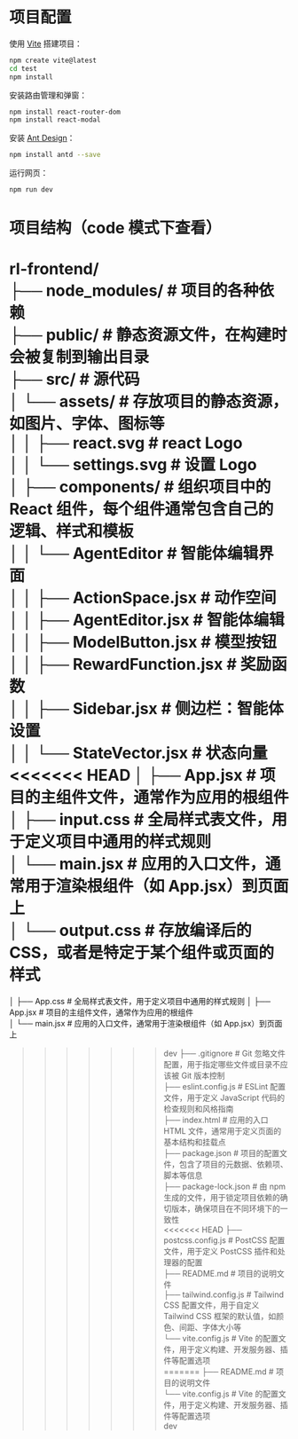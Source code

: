 # 项目配置

使用 [Vite](https://vitejs.cn/vite3-cn/guide/) 搭建项目：
```bash
npm create vite@latest
cd test
npm install
```

安装路由管理和弹窗：
```bash
npm install react-router-dom
npm install react-modal
```

安装 [Ant Design](https://ant.design/docs/react/use-with-vite-cn)：
```bash
npm install antd --save
```

运行网页：
```bash
npm run dev
```

# 项目结构（code 模式下查看）

rl-frontend/  
├── node_modules/ # 项目的各种依赖  
├── public/ # 静态资源文件，在构建时会被复制到输出目录  
├── src/ # 源代码  
│       └── assets/ # 存放项目的静态资源，如图片、字体、图标等  
│       │         ├── react.svg # react Logo  
│       │         └── settings.svg # 设置 Logo  
│       ├── components/ # 组织项目中的 React 组件，每个组件通常包含自己的逻辑、样式和模板  
│       │         └── AgentEditor # 智能体编辑界面  
│       │                       ├── ActionSpace.jsx # 动作空间  
│       │                       ├── AgentEditor.jsx # 智能体编辑  
│       │                       ├── ModelButton.jsx # 模型按钮  
│       │                       ├── RewardFunction.jsx # 奖励函数  
│       │                       ├── Sidebar.jsx # 侧边栏：智能体设置  
│       │                       └── StateVector.jsx # 状态向量  
<<<<<<< HEAD
│       ├── App.jsx # 项目的主组件文件，通常作为应用的根组件  
│       ├── input.css # 全局样式表文件，用于定义项目中通用的样式规则  
│       └── main.jsx # 应用的入口文件，通常用于渲染根组件（如 App.jsx）到页面上  
│       └── output.css # 存放编译后的 CSS，或者是特定于某个组件或页面的样式  
=======
│       ├── App.css # 全局样式表文件，用于定义项目中通用的样式规则 
│       ├── App.jsx # 项目的主组件文件，通常作为应用的根组件   
│       └── main.jsx # 应用的入口文件，通常用于渲染根组件（如 App.jsx）到页面上  
>>>>>>> dev
├── .gitignore # Git 忽略文件配置，用于指定哪些文件或目录不应该被 Git 版本控制  
├── eslint.config.js # ESLint 配置文件，用于定义 JavaScript 代码的检查规则和风格指南  
├── index.html # 应用的入口 HTML 文件，通常用于定义页面的基本结构和挂载点  
├── package.json # 项目的配置文件，包含了项目的元数据、依赖项、脚本等信息  
├── package-lock.json # 由 npm 生成的文件，用于锁定项目依赖的确切版本，确保项目在不同环境下的一致性  
<<<<<<< HEAD
├── postcss.config.js # PostCSS 配置文件，用于定义 PostCSS 插件和处理器的配置  
├── README.md # 项目的说明文件  
├── tailwind.config.js # Tailwind CSS 配置文件，用于自定义 Tailwind CSS 框架的默认值，如颜色、间距、字体大小等  
└── vite.config.js # Vite 的配置文件，用于定义构建、开发服务器、插件等配置选项  
=======
├── README.md # 项目的说明文件  
└── vite.config.js # Vite 的配置文件，用于定义构建、开发服务器、插件等配置选项  
>>>>>>> dev
